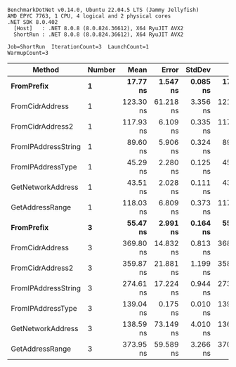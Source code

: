 ```

BenchmarkDotNet v0.14.0, Ubuntu 22.04.5 LTS (Jammy Jellyfish)
AMD EPYC 7763, 1 CPU, 4 logical and 2 physical cores
.NET SDK 8.0.402
  [Host]   : .NET 8.0.8 (8.0.824.36612), X64 RyuJIT AVX2
  ShortRun : .NET 8.0.8 (8.0.824.36612), X64 RyuJIT AVX2

Job=ShortRun  IterationCount=3  LaunchCount=1  
WarmupCount=3  

```
| Method              | Number | Mean      | Error     | StdDev   | Min       | Max       | Gen0   | Allocated |
|-------------------- |------- |----------:|----------:|---------:|----------:|----------:|-------:|----------:|
| **FromPrefix**          | **1**      |  **17.77 ns** |  **1.547 ns** | **0.085 ns** |  **17.70 ns** |  **17.87 ns** | **0.0007** |      **56 B** |
| FromCidrAddress     | 1      | 123.30 ns | 61.218 ns | 3.356 ns | 121.11 ns | 127.17 ns | 0.0012 |     112 B |
| FromCidrAddress2    | 1      | 117.93 ns |  6.109 ns | 0.335 ns | 117.55 ns | 118.18 ns | 0.0012 |     112 B |
| FromIPAddressString | 1      |  89.60 ns |  5.906 ns | 0.324 ns |  89.39 ns |  89.97 ns | 0.0006 |      56 B |
| FromIPAddressType   | 1      |  45.29 ns |  2.280 ns | 0.125 ns |  45.15 ns |  45.39 ns | 0.0010 |      88 B |
| GetNetworkAddress   | 1      |  43.51 ns |  2.028 ns | 0.111 ns |  43.45 ns |  43.64 ns | 0.0007 |      56 B |
| GetAddressRange     | 1      | 118.03 ns |  6.809 ns | 0.373 ns | 117.79 ns | 118.46 ns | 0.0019 |     168 B |
| **FromPrefix**          | **3**      |  **55.47 ns** |  **2.991 ns** | **0.164 ns** |  **55.28 ns** |  **55.56 ns** | **0.0020** |     **168 B** |
| FromCidrAddress     | 3      | 369.80 ns | 14.832 ns | 0.813 ns | 368.95 ns | 370.57 ns | 0.0038 |     336 B |
| FromCidrAddress2    | 3      | 359.87 ns | 21.881 ns | 1.199 ns | 358.50 ns | 360.76 ns | 0.0038 |     336 B |
| FromIPAddressString | 3      | 274.61 ns | 17.224 ns | 0.944 ns | 273.78 ns | 275.64 ns | 0.0019 |     168 B |
| FromIPAddressType   | 3      | 139.04 ns |  0.175 ns | 0.010 ns | 139.03 ns | 139.05 ns | 0.0031 |     264 B |
| GetNetworkAddress   | 3      | 138.59 ns | 73.149 ns | 4.010 ns | 136.19 ns | 143.22 ns | 0.0019 |     168 B |
| GetAddressRange     | 3      | 373.95 ns | 59.589 ns | 3.266 ns | 370.67 ns | 377.20 ns | 0.0057 |     504 B |
